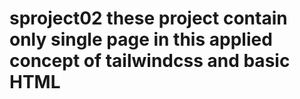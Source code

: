 # sproject02 these project contain only single page in this applied concept of tailwindcss and basic HTML 
